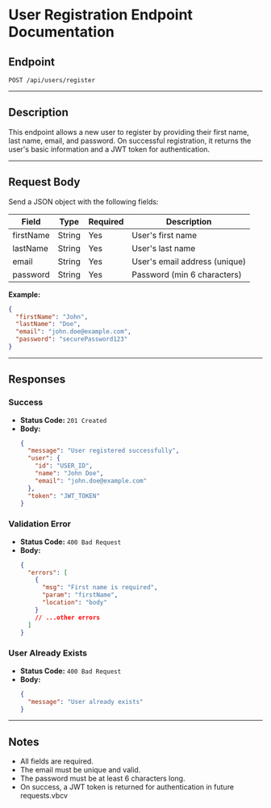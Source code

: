 # User Registration Endpoint Documentation

## Endpoint

`POST /api/users/register`

---

## Description

This endpoint allows a new user to register by providing their first name, last name, email, and password. On successful registration, it returns the user's basic information and a JWT token for authentication.

---

## Request Body

Send a JSON object with the following fields:

| Field      | Type   | Required | Description                  |
|------------|--------|----------|------------------------------|
| firstName  | String | Yes      | User's first name            |
| lastName   | String | Yes      | User's last name             |
| email      | String | Yes      | User's email address (unique)|
| password   | String | Yes      | Password (min 6 characters)  |

**Example:**
```json
{
  "firstName": "John",
  "lastName": "Doe",
  "email": "john.doe@example.com",
  "password": "securePassword123"
}
```

---

## Responses

### Success

- **Status Code:** `201 Created`
- **Body:**
    ```json
    {
      "message": "User registered successfully",
      "user": {
        "id": "USER_ID",
        "name": "John Doe",
        "email": "john.doe@example.com"
      },
      "token": "JWT_TOKEN"
    }
    ```

### Validation Error

- **Status Code:** `400 Bad Request`
- **Body:**
    ```json
    {
      "errors": [
        {
          "msg": "First name is required",
          "param": "firstName",
          "location": "body"
        }
        // ...other errors
      ]
    }
    ```

### User Already Exists

- **Status Code:** `400 Bad Request`
- **Body:**
    ```json
    {
      "message": "User already exists"
    }
    ```

---

## Notes

- All fields are required.
- The email must be unique and valid.
- The password must be at least 6 characters long.
- On success, a JWT token is returned for authentication in future requests.vbcv
